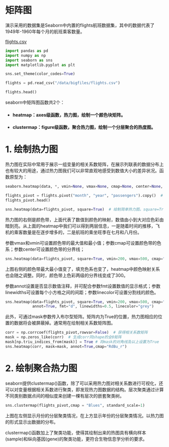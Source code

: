 # 矩阵图

演示采用的数据集是Seaborn中内置的flights航班数据集，其中的数据代表了1949年-1960年每个月的航班乘客数量。

[flights.csv](./数据集/flights.csv)

```python
import pandas as pd
import numpy as np
import seaborn as sns
import matplotlib.pyplot as plt

sns.set_theme(color_codes=True)

flights = pd.read_csv("/data/bigfiles/flights.csv")

flights.head()
```

seaborn中矩阵图函数共2个：

* #### heatmap：axes级函数，热力图，绘制一个颜色块矩阵。
* #### clustermap：figure级函数，聚合热力图，绘制一个分层聚合的热度图。

# 1. 绘制热力图

热力图在实际中常用于展示一组变量的相关系数矩阵，在展示列联表的数据分布上也有较大的用途，通过热力图我们可以非常直观地感受到数值大小的差异状况。函数原型为：
```python
seaborn.heatmap(data, *, vmin=None, vmax=None, cmap=None, center=None, robust=False, annot=None, fmt='.2g', annot_kws=None, linewidths=0, linecolor='white', cbar=True, cbar_kws=None, cbar_ax=None, square=False, xticklabels='auto', yticklabels='auto', mask=None, ax=None, **kwargs)
```


```python
flights_pivot = flights.pivot("month", "year", "passengers").copy()  # 生成原始数据的透视表
flights_pivot.head()
```


```python
sns.heatmap(data=flights_pivot, square=True)  # 绘制简单热力图。square=True，设置单元格为方形
```

热力图的右侧是颜色带，上面代表了数值到颜色的映射，数值由小到大对应色彩由暗到亮。从上面的heatmap中我们可以得到两层信息，一是随着时间的推移，飞机的乘客数量是在逐步增多的，二是航班的乘坐旺季在七月和八月份。

参数vmax和vmin可设置颜色带的最大值和最小值；参数cmap可设置颜色带的色系；参数center可设置颜色带的分界线；


```python
sns.heatmap(data=flights_pivot, square=True, vmin=200, vmax=500, cmap="RdBu_r", center=300)  
```

上图右侧的颜色带最大最小值变了，填充色系也变了，heatmap中颜色映射关系也会随之调整。同时，颜色带上色彩两级的分界线变成了300。

参数annot设置是否显示数值注释，并可配合参数fmt设置数值的显示格式；参数linewidths可设置每个小方格之间的间距；参数linecolor可设置分割线的颜色。


```python
sns.heatmap(data=flights_pivot, square=True, vmin=200, vmax=500, cmap="RdBu_r", center=300, 
            annot=True, fmt="d", linewidths=0.5, linecolor="grey")  
```

此外，可通过mask参数传入布尔型矩阵。矩阵内为True的位置，热力图相应的位置的数据将会被屏蔽掉。通常用在绘制相关系数矩阵图。


```python
corr = np.corrcoef(flights_pivot,rowvar=False)  # 获得相关系数矩阵
mask = np.zeros_like(corr)  # 生成corr同shape的全0矩阵
mask[np.triu_indices_from(mask)] = True # 将mask的对角线及以上设置为True
sns.heatmap(corr, mask=mask, annot=True,cmap="RdBu_r")
```

# 2. 绘制聚合热力图
seaborn提供clustermap()函数，除了可以采用热力图对相关系数进行可视化，还可以对变量根据相关系数进行聚类，即发现热力图数据的结构。层次聚类通过计算不同类别数据点间的相似度来创建一棵有层次的嵌套聚类树。


```python
sns.clustermap(flights_pivot,cmap = "Blues", standard_scale=1)
```

上图在左侧显示月份的分层聚类情况，在上方显示年份的分层聚类情况。以热力图的形式显示出数据的分布。

clustermap()函数加上了聚类功能，使得其绘制出来的热图具有横向样本(sample)和纵向基因(gene)的聚类功能，更符合生物信息学分析的要求。
